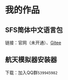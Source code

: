 # 我的作品

## SFS简体中文语言包

链接：官网（未开通）、[Gitee](https://gitee.com/YouFeng11/SFS-zh-CN-Translation)

## 航天模拟器安装器

下载：加入QQ群`539945982`
